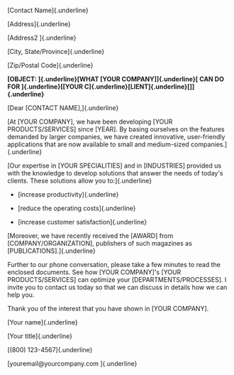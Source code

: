[Contact Name]{.underline}

[Address]{.underline}

[Address2 ]{.underline}

[City, State/Province]{.underline}

[Zip/Postal Code]{.underline}

**[OBJECT: ]{.underline}[WHAT \[YOUR COMPANY\]]{.underline}[ CAN DO FOR
]{.underline}[\[YOUR C]{.underline}[LIENT]{.underline}[\]]{.underline}**

[Dear \[CONTACT NAME\],]{.underline}

[At \[YOUR COMPANY\], we have been developing \[YOUR PRODUCTS/SERVICES\]
since \[YEAR\]. By basing ourselves on the features demanded by larger
companies, we have created innovative, user-friendly applications that
are now available to small and medium-sized companies.]{.underline}

[Our expertise in \[YOUR SPECIALITIES\] and in \[INDUSTRIES\] provided
us with the knowledge to develop solutions that answer the needs of
today\'s clients. These solutions allow you to:]{.underline}

-   [increase productivity]{.underline}

-   [reduce the operating costs]{.underline}

-   [increase customer satisfaction]{.underline}

[Moreover, we have recently received the \[AWARD\] from
\[COMPANY/ORGANIZATION\], publishers of such magazines as
\[PUBLICATIONS\].]{.underline}

Further to our phone conversation, please take a few minutes to read the
enclosed documents. See how \[YOUR COMPANY\]\'s \[YOUR
PRODUCTS/SERVICES\] can optimize your \[DEPARTMENTS/PROCESSES\]. I
invite you to contact us today so that we can discuss in details how we
can help you.

Thank you of the interest that you have shown in \[YOUR COMPANY\].

[Your name]{.underline}

[Your title]{.underline}

[(800) 123-4567]{.underline}

[youremail\@yourcompany.com ]{.underline}
